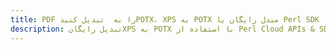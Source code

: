 ---title: PDF را به  تبدیل کنیدPOTX، XPS به POTX مبدل رایگان یا Perl SDKdescription: تبدیل رایگانXPS به POTX با استفاده از Perl Cloud APIs & SDK همچنین اسناد PDF را در Cloud ایجاد، ویرایش و رندر کنید.---